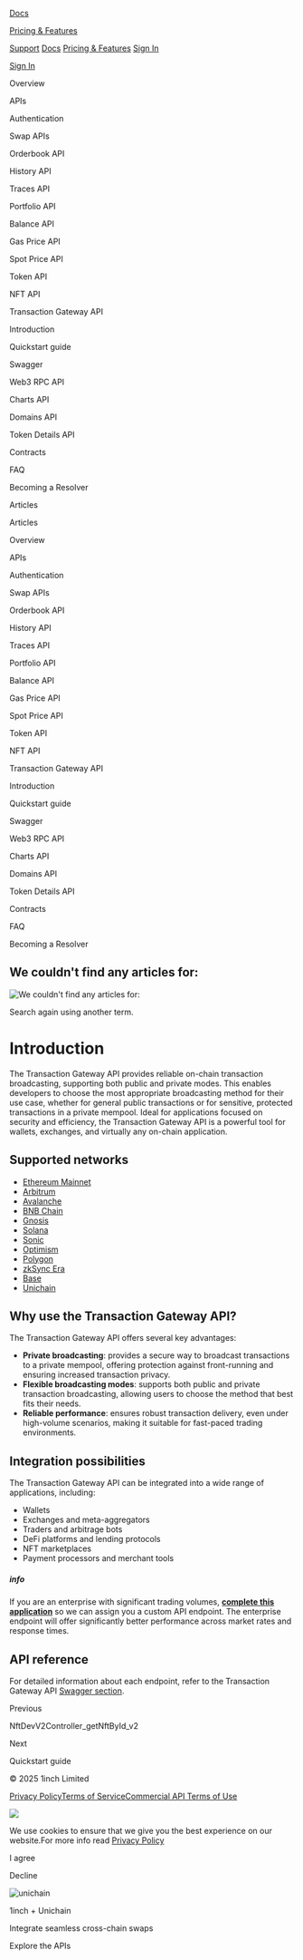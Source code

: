 [Docs](https://portal.1inch.dev/documentation/overview)

[Pricing & Features](https://portal.1inch.dev/pricing)

[Support](https://portal.1inch.dev/support) [Docs](https://portal.1inch.dev/documentation/overview) [Pricing & Features](https://portal.1inch.dev/pricing) [Sign In](https://portal.1inch.dev/login)

[Sign In](https://portal.1inch.dev/login)

Overview

APIs

Authentication

Swap APIs

Orderbook API

History API

Traces API

Portfolio API

Balance API

Gas Price API

Spot Price API

Token API

NFT API

Transaction Gateway API

Introduction

Quickstart guide

Swagger

Web3 RPC API

Charts API

Domains API

Token Details API

Contracts

FAQ

Becoming a Resolver

Articles

Articles

Overview

APIs

Authentication

Swap APIs

Orderbook API

History API

Traces API

Portfolio API

Balance API

Gas Price API

Spot Price API

Token API

NFT API

Transaction Gateway API

Introduction

Quickstart guide

Swagger

Web3 RPC API

Charts API

Domains API

Token Details API

Contracts

FAQ

Becoming a Resolver

## We couldn't find any articles for:

![We couldn't find any articles for: ](https://portal.1inch.dev/assets/icons/empty-state.svg)

Search again using another term.

# Introduction

The Transaction Gateway API provides reliable on-chain transaction broadcasting, supporting both public and private modes. This enables developers to choose the most appropriate broadcasting method for their use case, whether for general public transactions or for sensitive, protected transactions in a private mempool. Ideal for applications focused on security and efficiency, the Transaction Gateway API is a powerful tool for wallets, exchanges, and virtually any on-chain application.

## Supported networks

- [Ethereum Mainnet](https://ethereum.org/)
- [Arbitrum](https://arbitrum.io/)
- [Avalanche](https://www.avax.network/)
- [BNB Chain](https://www.binance.com/en/support/announcement/854415cf3d214371a7b60cf01ead0918)
- [Gnosis](https://www.xdaichain.com/)
- [Solana](https://solana.com/)
- [Sonic](https://www.soniclabs.com/)
- [Optimism](https://www.optimism.io/)
- [Polygon](https://polygon.technology/)
- [zkSync Era](https://docs.zksync.io/build)
- [Base](https://docs.base.org/)
- [Unichain](https://www.unichain.org/)

## Why use the Transaction Gateway API?

The Transaction Gateway API offers several key advantages:

- **Private broadcasting**: provides a secure way to broadcast transactions to a private mempool, offering protection against front-running and ensuring increased transaction privacy.
- **Flexible broadcasting modes**: supports both public and private transaction broadcasting, allowing users to choose the method that best fits their needs.
- **Reliable performance**: ensures robust transaction delivery, even under high-volume scenarios, making it suitable for fast-paced trading environments.

## Integration possibilities

The Transaction Gateway API can be integrated into a wide range of applications, including:

- Wallets
- Exchanges and meta-aggregators
- Traders and arbitrage bots
- DeFi platforms and lending protocols
- NFT marketplaces
- Payment processors and merchant tools

##### info

If you are an enterprise with significant trading volumes, [**complete this application**](https://portal.1inch.dev/pricing) so we can assign you a custom API endpoint. The enterprise endpoint will offer significantly better performance across market rates and response times.

## API reference

For detailed information about each endpoint, refer to the Transaction Gateway API [Swagger section](https://portal.1inch.dev/documentation/apis/transaction/swagger).

Previous

NftDevV2Controller_getNftById_v2

Next

Quickstart guide

© 2025 1inch Limited

[Privacy Policy](https://portal.1inch.dev/assets/legal-docs/privacy_policy_20241211.pdf)[Terms of Service](https://portal.1inch.dev/assets/legal-docs/terms_of_service_public_api_20250508.pdf)[Commercial API Terms of Use](https://portal.1inch.dev/assets/legal-docs/terms_of-service_commercial_api_20250603.pdf)

![](https://portal.1inch.dev/assets/cookie.png)

We use cookies to ensure that we give you the best experience on our website.For more info read [Privacy Policy](https://portal.1inch.dev/assets/legal-docs/privacy_policy_20241211.pdf)

I agree

Decline

![unichain](https://portal.1inch.dev/assets/banner/unichain.gif)

1inch + Unichain

Integrate seamless cross-chain swaps

Explore the APIs
